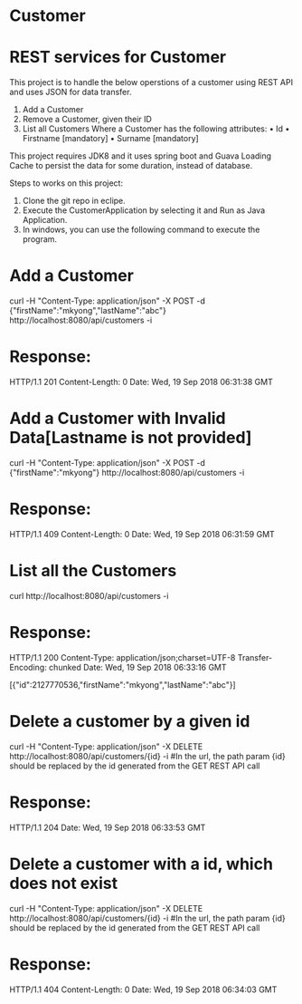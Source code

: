 # Customer
# REST services for Customer 

This project is to handle the below operstions of a customer using REST API and uses JSON for data transfer.
  1. Add a Customer
  2. Remove a Customer, given their ID
  3. List all Customers
Where a Customer has the following attributes:
  • Id
  • Firstname [mandatory]
  • Surname [mandatory]
  
  
  This project requires JDK8 and it uses spring boot and Guava Loading Cache to persist the data for some duration, instead of database.
  
Steps to works on this project:
  1. Clone the git repo in eclipe.
  2. Execute the CustomerApplication by selecting it and Run as Java Application.
  3. In windows, you can use the following command to execute the program.

# Add a Customer
curl -H "Content-Type: application/json" -X POST -d {\"firstName\":\"mkyong\",\"lastName\":\"abc\"} http://localhost:8080/api/customers -i

# Response:
HTTP/1.1 201
Content-Length: 0
Date: Wed, 19 Sep 2018 06:31:38 GMT

# Add a Customer with Invalid Data[Lastname is not provided]
curl -H "Content-Type: application/json" -X POST -d {\"firstName\":\"mkyong\"} http://localhost:8080/api/customers -i

# Response:
HTTP/1.1 409
Content-Length: 0
Date: Wed, 19 Sep 2018 06:31:59 GMT

# List all the Customers
curl http://localhost:8080/api/customers -i

# Response:
HTTP/1.1 200
Content-Type: application/json;charset=UTF-8
Transfer-Encoding: chunked
Date: Wed, 19 Sep 2018 06:33:16 GMT

[{"id":2127770536,"firstName":"mkyong","lastName":"abc"}]

# Delete a customer by a given id
curl -H "Content-Type: application/json" -X DELETE http://localhost:8080/api/customers/{id} -i
#In the url, the path param {id} should be replaced by the id generated from the GET REST API call


# Response:
HTTP/1.1 204
Date: Wed, 19 Sep 2018 06:33:53 GMT

# Delete a customer with a id, which does not exist
curl -H "Content-Type: application/json" -X DELETE http://localhost:8080/api/customers/{id} -i
#In the url, the path param {id} should be replaced by the id generated from the GET REST API call

# Response:
HTTP/1.1 404
Content-Length: 0
Date: Wed, 19 Sep 2018 06:34:03 GMT


